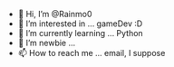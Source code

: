 - 👋 Hi, I’m @Rainmo0
- 👀 I’m interested in ... gameDev :D
- 🌱 I’m currently learning ... Python
- 💞️ I’m newbie ... 
- 📫 How to reach me ... email, I suppose

<!---
Rainmo0/Rainmo0 is a ✨ special ✨ repository because its `README.md` (this file) appears on your GitHub profile.
You can click the Preview link to take a look at your changes.
--->
